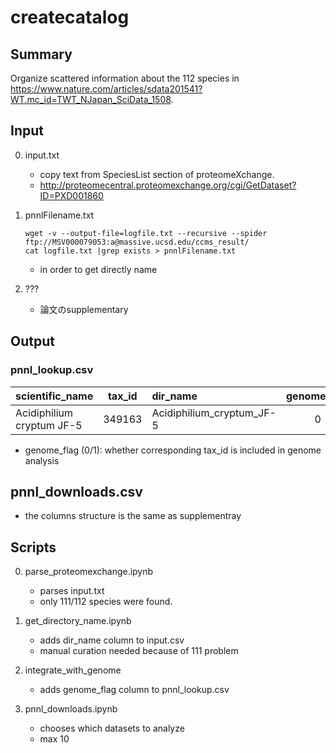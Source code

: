 # createcatalog

## Summary
Organize scattered information about the 112 species in <https://www.nature.com/articles/sdata201541?WT.mc_id=TWT_NJapan_SciData_1508>.  


## Input
0. input.txt
    * copy text from SpeciesList section of proteomeXchange.
    * <http://proteomecentral.proteomexchange.org/cgi/GetDataset?ID=PXD001860>

0. pnnlFilename.txt

    ```
    wget -v --output-file=logfile.txt --recursive --spider ftp://MSV000079053:a@massive.ucsd.edu/ccms_result/
    cat logfile.txt |grep exists > pnnlFilename.txt
    ```
    * in order to get directly name

0. ???
    * 論文のsupplementary

## Output
### pnnl_lookup.csv

|scientific_name|tax_id|dir_name|genome_flag|
|:--|:--:|:--|:--:|
|Acidiphilium cryptum JF-5|349163|Acidiphilium_cryptum_JF-5|0|

* genome_flag (0/1): whether corresponding tax_id is included in genome analysis

## pnnl_downloads.csv
* the columns structure is the same as supplementray

## Scripts
0. parse_proteomexchange.ipynb
    * parses input.txt
    * only 111/112 species were found.

0. get_directory_name.ipynb
    * adds dir_name column to input.csv
    * manual curation needed because of 111 problem

0. integrate_with_genome
    * adds genome_flag column to pnnl_lookup.csv

0. pnnl_downloads.ipynb
    * chooses which datasets to analyze
    * max 10
